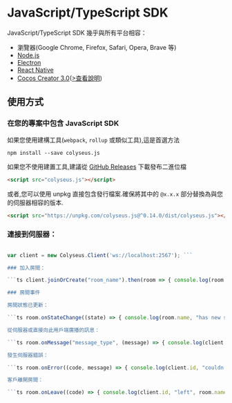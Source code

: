 # JavaScript/TypeScript SDK

JavaScript/TypeScript SDK 幾乎與所有平台相容：

- 瀏覽器(Google Chrome, Firefox, Safari, Opera, Brave 等)
- [Node.js](https://nodejs.org/)
- [Electron](https://github.com/electron/electron)
- [React Native](https://github.com/facebook/react-native)
- [Cocos Creator 3.0](https://cocos.com/creator)([>查看說明](/getting-started/cocos-creator))

## 使用方式

### 在您的專案中包含 JavaScript SDK

如果您使用建構工具(`webpack`, `rollup` 或類似工具),這是首選方法

``` npm install --save colyseus.js ```

如果您不使用建置工具,建議從 [GitHub Releases](https://github.com/colyseus/colyseus.js/releases) 下載發布二進位檔

```html
<script src="colyseus.js"></script>
```

或者,您可以使用 unpkg 直接包含發行檔案.確保將其中的 `@x.x.x` 部分替換為與您的伺服器相容的版本.

```html
<script src="https://unpkg.com/colyseus.js@^0.14.0/dist/colyseus.js"></script>
```

### 連接到伺服器：

```ts import * as Colyseus from "colyseus.js"; // 如果包含透過,則不需要 <script> tag.

var client = new Colyseus.Client('ws://localhost:2567'); ```

### 加入房間：

```ts client.joinOrCreate("room_name").then(room => { console.log(room.sessionId, "joined", room.name); }).catch(e => { console.log("JOIN ERROR", e); }); ```

### 房間事件

房間狀態已更新：

```ts room.onStateChange((state) => { console.log(room.name, "has new state:", state); }); ```

從伺服器或直接向此用戶端廣播的訊息：

```ts room.onMessage("message_type", (message) => { console.log(client.id, "received on", room.name, message); }); ```

發生伺服器錯誤：

```ts room.onError((code, message) => { console.log(client.id, "couldn't join", room.name); }); ```

客戶離開房間：

```ts room.onLeave((code) => { console.log(client.id, "left", room.name); }); ```
